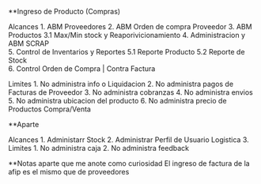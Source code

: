 **Ingreso de Producto (Compras)

Alcances
	1. ABM Proveedores
	2. ABM Orden de compra Proveedor
	3. ABM Productos 
		3.1 Max/Min stock y Reaporivicionamiento
	4. Administracion y ABM SCRAP	
	5. Control de Inventarios y Reportes
		5.1 Reporte Producto
		5.2 Reporte de Stock      
	6. Control Orden de Compra | Contra Factura

Limites
	1. No administra info o Liquidacion
	2. No administra pagos de Facturas de Proveedor
	3. No administra cobranzas
	4. No administra envios
	5. No administra ubicacion del producto
	6. No administra precio de Productos Compra/Venta
   
**Aparte

Alcances
	1. Administarr Stock
	2. Administrar Perfil de Usuario Logistica
	3. 
Limites
	1. No administra caja
	2. No administra feedback


















**Notas aparte que me anote como curiosidad
El ingreso de factura de la afip es el mismo que de proveedores
